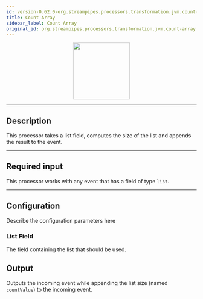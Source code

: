 ```yaml
---
id: version-0.62.0-org.streampipes.processors.transformation.jvm.count-array
title: Count Array
sidebar_label: Count Array
original_id: org.streampipes.processors.transformation.jvm.count-array
---
```




<p align="center"> 
    <img src="/docs/img/pipeline-elements/org.streampipes.processors.transformation.jvm.count-array/icon.png" width="150px;" class="pe-image-documentation"/>
</p>

***

## Description

This processor takes a list field, computes the size of the list and appends the result to the event.

***

## Required input

This processor works with any event that has a field of type ``list``.

***

## Configuration

Describe the configuration parameters here

### List Field

The field containing the list that should be used.

## Output

Outputs the incoming event while appending the list size (named ``countValue``) to the incoming event.
